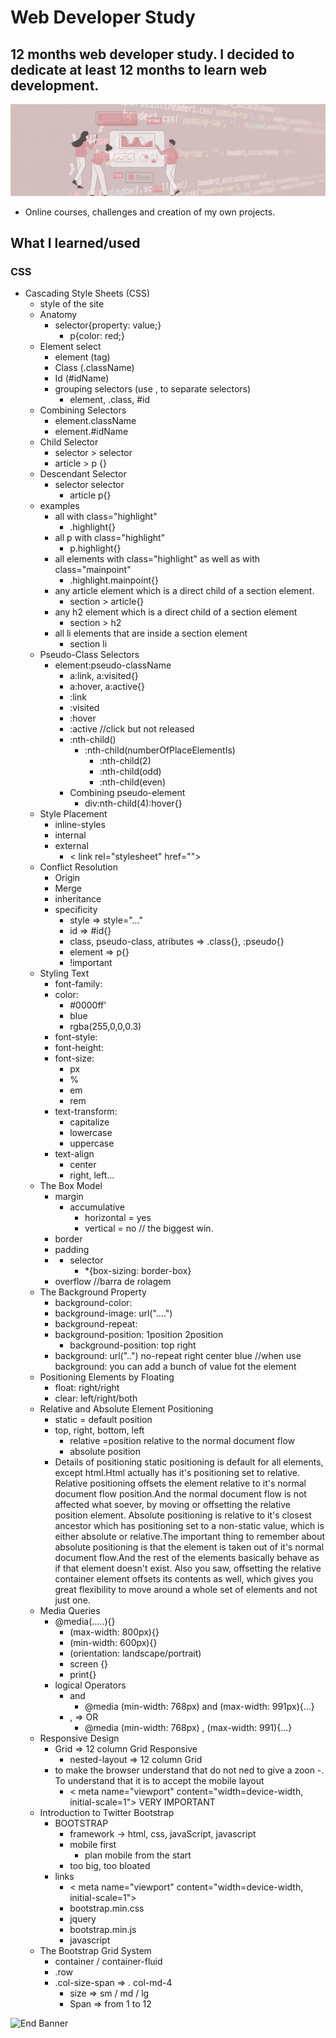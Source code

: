 # Web Developer Study
## 12 months web developer study. I decided to dedicate at least 12 months to learn web development.

![Begin Banner](/Documentation/top-1200x350.gif)

* Online courses, challenges and creation of my own projects.

## What I learned/used 
### CSS 
* Cascading Style Sheets (CSS) 
    * style of the site
    * Anatomy
        * selector{property: value;}
            *  p{color: red;}
    * Element select
        * element (tag)
        * Class (.className)
        * Id (#idName)
        * grouping selectors (use , to separate selectors)
            * element, .class, #id
    * Combining Selectors
        * element.className
        * element.#idName
    * Child Selector
        * selector > selector
        * article > p {}
    * Descendant Selector
        * selector selector
            * article p{}
    * examples
        * all with class="highlight"
            * .highlight{}
        * all p with class="highlight"
            * p.highlight{}
        * all elements with class="highlight" as well as with class="mainpoint"
            * .highlight.mainpoint{}
        * any article element which is a direct child of a section element.
            * section > article{}
        * any h2 element which is a direct child of a section element
            * section > h2
        * all li elements that are inside a section element
            * section li
    * Pseudo-Class Selectors
        * element:pseudo-className
            * a:link, a:visited{}
            * a:hover, a:active{}
            * :link
            * :visited
            * :hover
            * :active //click but not released
            * :nth-child()
                * :nth-child(numberOfPlaceElementIs)
                    * :nth-child(2)
                    * :nth-child(odd)
                    * :nth-child(even)
            * Combining pseudo-element
                * div:nth-child(4):hover{}
    * Style Placement
        * inline-styles
        * internal
        * external
            * < link rel="stylesheet" href="">
    * Conflict Resolution
        * Origin
        * Merge
        * inheritance
        * specificity
            * style => style="..."
            * id => #id{}
            * class, pseudo-class, atributes => .class{}, :pseudo{}
            * element => p{}
            * !important
    * Styling Text
        * font-family:
        * color: 
            * #0000ff'
            * blue
            * rgba(255,0,0,0.3)
        * font-style:
        * font-height: 
        * font-size:
            * px
            * %
            * em
            * rem
        * text-transform:
            * capitalize
            * lowercase
            * uppercase
        * text-align
            * center
            * right, left...
    * The Box Model
        * margin
            * accumulative
                * horizontal = yes
                * vertical = no // the biggest win.
        * border
        * padding
        * * selector
            * *{box-sizing: border-box}
        * overflow //barra de rolagem
    * The Background Property
        * background-color:
        * background-image: url("....")
        * background-repeat: 
        * background-position: 1position 2position
            * background-position: top right
        * background: url("..") no-repeat right center blue //when use background: you can add a bunch of value fot the element
    * Positioning Elements by Floating
        * float: right/right
        * clear: left/right/both
    * Relative and Absolute Element Positioning
        * static = default position
        * top, right, bottom, left
            * relative =position relative to the normal document flow
            * absolute position
        *   Details of positioning
            static positioning is default for all elements, except html.Html actually has it's positioning set to relative.
            Relative positioning offsets the element relative to it's normal document flow position.And the normal document flow is not affected what soever, by moving or offsetting the relative position element.
            Absolute positioning is relative to it's closest ancestor which has positioning set to a non-static value, which is either absolute or relative.The important thing to remember about absolute positioning is that the element is taken out of it's normal document flow.And the rest of the elements basically behave as if that element doesn't exist.
            Also you saw, offsetting the relative container element offsets its contents as well, which gives you great flexibility to move around a whole set of elements and not just one.
    * Media Queries
        * @media(.....){}
            * (max-width: 800px){}
            * (min-width: 600px){}
            * (orientation: landscape/portrait)
            * screen {}
            * print{}
        * logical Operators
            * and
                * @media (min-width: 768px) and (max-width: 991px){...}
            * , => OR 
                * @media (min-width: 768px) , (max-width: 991){...}
    * Responsive Design
        * Grid => 12 column Grid Responsive
            * nested-layout => 12 column Grid
        * to make the browser understand that do not ned to give a zoon -. To understand that it is to accept the mobile layout
            * < meta name="viewport" content="width=device-width, initial-scale=1"> VERY IMPORTANT
    * Introduction to Twitter Bootstrap
        * BOOTSTRAP
            * framework -> html, css, javaScript, javascript
            * mobile first 
                * plan mobile from the start
            * too big, too bloated
        * links
            * < meta name="viewport" content="width=device-width, initial-scale=1">
            * bootstrap.min.css
            * jquery
            * bootstrap.min.js
            * javascript
    * The Bootstrap Grid System
        * container / container-fluid
        * .row
        * .col-size-span => . col-md-4
            * size => sm / md / lg
            * Span => from 1 to 12
        






    



![End Banner](/Documentation/botton-1200x350.gif)